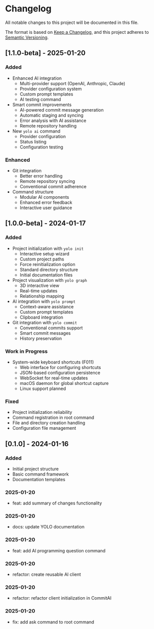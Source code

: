 # Changelog

All notable changes to this project will be documented in this file.

The format is based on [Keep a Changelog](https://keepachangelog.com/en/1.0.0/),
and this project adheres to [Semantic Versioning](https://semver.org/spec/v2.0.0.html).

## [1.1.0-beta] - 2025-01-20

### Added
- Enhanced AI integration
  - Multi-provider support (OpenAI, Anthropic, Claude)
  - Provider configuration system
  - Custom prompt templates
  - AI testing command
- Smart commit improvements
  - AI-powered commit message generation
  - Automatic staging and syncing
  - Error analysis with AI assistance
  - Remote repository handling
- New `yolo ai` command
  - Provider configuration
  - Status listing
  - Configuration testing

### Enhanced
- Git integration
  - Better error handling
  - Remote repository syncing
  - Conventional commit adherence
- Command structure
  - Modular AI components
  - Enhanced error feedback
  - Interactive user guidance

## [1.0.0-beta] - 2024-01-17

### Added
- Project initialization with `yolo init`
  - Interactive setup wizard
  - Custom project paths
  - Force reinitialization option
  - Standard directory structure
  - Initial documentation files
- Project visualization with `yolo graph`
  - 3D interactive view
  - Real-time updates
  - Relationship mapping
- AI integration with `yolo prompt`
  - Context-aware assistance
  - Custom prompt templates
  - Clipboard integration
- Git integration with `yolo commit`
  - Conventional commits support
  - Smart commit messages
  - History preservation

### Work in Progress
- System-wide keyboard shortcuts (F011)
  - Web interface for configuring shortcuts
  - JSON-based configuration persistence
  - WebSocket for real-time updates
  - macOS daemon for global shortcut capture
  - Linux support planned

### Fixed
- Project initialization reliability
- Command registration in root command
- File and directory creation handling
- Configuration file management

## [0.1.0] - 2024-01-16

### Added
- Initial project structure
- Basic command framework
- Documentation templates
### 2025-01-20
- feat: add summary of changes functionality
### 2025-01-20
- docs: update YOLO documentation
### 2025-01-20
- feat: add AI programming question command
### 2025-01-20
- refactor: create reusable AI client
### 2025-01-20
- refactor: refactor client initialization in CommitAI
### 2025-01-20
- fix: add ask command to root command
